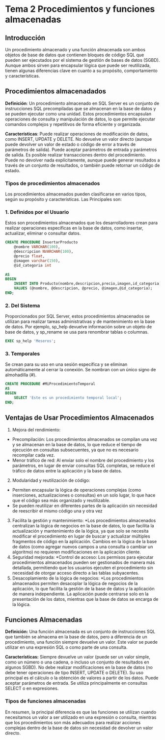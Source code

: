 # Tema 2 Procedimientos y funciones almacenadas

## Introducción
Un procedimiento almacenado y una función almacenada son ambos objetos de base de datos que contienen bloques de código SQL que pueden ser ejecutados por el sistema de gestión de bases de datos (SGBD). Aunque ambos sirven para encapsular lógica que puede ser reutilizada, tienen algunas diferencias clave en cuanto a su propósito, comportamiento y características.

## Procedimientos almacenadados

**Definición**: Un procedimiento almacenado en SQL Server es un conjunto de instrucciones SQL precompiladas que se almacenan en la base de datos y se pueden ejecutar como una unidad. Estos procedimientos encapsulan operaciones de consulta y manipulación de datos, lo que permite ejecutar comandos complejos y repetitivos de forma eficiente y organizada.

**Características**: Puede realizar operaciones de modificación de datos, como INSERT, UPDATE y DELETE. No devuelve un valor directo (aunque puede devolver un valor de estado o código de error a través de parámetros de salida). Puede aceptar parámetros de entrada y parámetros de salida. Es posible realizar transacciones dentro del procedimiento. Puede no devolver nada explícitamente, aunque puede generar resultados a través de un conjunto de resultados, o también puede retornar un código de estado.

### Tipos de procedimientos almacenados
Los procedimientos almacenados pueden clasificarse en varios tipos, según su propósito y características.
Las Principales son:
### 1. Definidos por el Usuario
Estos son procedimientos almacenados que los desarrolladores crean para realizar operaciones específicas en la base de datos, como insertar, actualizar, eliminar o consultar datos.
```sql
CREATE PROCEDURE InsertarProducto
    @nombre VARCHAR(100),
    @descripcion NVARCHAR(100),
    @precio float,
    @imagen varchar(150),
    @id_categoria int
    
AS
BEGIN
    INSERT INTO Producto(nombre,descripcion,precio,imagen,id_categoria) 
    VALUES (@nombre, @descripcion, @precio, @imagen,@id_categoria);
END;
```
### 2. Del Sistema
Proporcionados por SQL Server, estos procedimientos almacenados se utilizan para realizar tareas administrativas y de mantenimiento en la base de datos. Por ejemplo, sp_help devuelve información sobre un objeto de base de datos, y sp_rename se usa para renombrar tablas o columnas.
```sql
EXEC sp_help 'Meseros';
```
### 3. Temporales
Se crean para su uso en una sesión específica y se eliminan automáticamente al cerrar la conexión. Se nombran con un único signo de almohadilla (#).
```sql
CREATE PROCEDURE #MiProcedimientoTemporal
AS
BEGIN
    SELECT 'Este es un procedimiento temporal local';
END;
```
## Ventajas de Usar Procedimientos Almacenados
1. Mejora del rendimiento:
  - Precompilación: Los procedimientos almacenados se compilan una vez y se almacenan en la base de datos, lo que reduce el tiempo de         ejecución en consultas subsecuentes, ya que no es necesario recompilar cada vez.
  - Menor tráfico de red: Al enviar solo el nombre del procedimiento y los parámetros, en lugar de enviar consultas SQL completas, se         reduce el tráfico de datos entre la aplicación y la base de datos.
2. Modularidad y reutilización de código:
  - Permiten encapsular la lógica de operaciones complejas (como inserciones, actualizaciones o consultas) en un solo lugar, lo que hace      que el código sea más organizado y reutilizable.
  - Se pueden reutilizar en diferentes partes de la aplicación sin necesidad de reescribir el mismo código una y otra vez
3. Facilita la gestión y mantenimiento:
    *Los procedimientos almacenados centralizan la lógica de negocios en la base de datos, lo que facilita la actualización y                 mantenimiento de la lógica, ya que solo se necesita modificar el procedimiento en lugar de buscar y actualizar múltiples fragmentos       de código en la aplicación.
    Cambios en la lógica de la base de datos (como agregar nuevos campos a una consulta o cambiar un algoritmo) no requieren                  modificaciones en la aplicación cliente.
4. Seguridad mejorada:
    *Control de acceso: Los permisos para ejecutar procedimientos almacenados pueden ser gestionados de manera más detallada, permitiendo      que los usuarios ejecuten el procedimiento sin necesidad de otorgar acceso directo a las tablas subyacentes.
5. Desacoplamiento de la lógica de negocios:
    *Los procedimientos almacenados permiten desacoplar la lógica de negocios de la aplicación, lo que facilita la gestión de la base de      datos y la aplicación de manera independiente. La aplicación puede centrarse solo en la presentación de los datos, mientras que la         base de datos se encarga de la lógica.
## Funciones Almacenadas
**Definición:** Una función almacenada es un conjunto de instrucciones SQL que también se almacena en la base de datos, pero a diferencia de un procedimiento, una función siempre devuelve un valor. Este valor se puede utilizar en una expresión SQL o como parte de una consulta.

**Características:** Siempre devuelve un valor (puede ser un valor simple, como un número o una cadena, o incluso un conjunto de resultados en algunos SGBD). No debe realizar modificaciones en la base de datos (no debe tener operaciones de tipo INSERT, UPDATE o DELETE). Su uso principal es el cálculo o la obtención de valores a partir de los datos. Puede aceptar parámetros de entrada. Se utiliza principalmente en consultas SELECT o en expresiones.

### Tipos de funciones almacenadas
En resumen, la principal diferencia es que las funciones se utilizan cuando necesitamos un valor a ser utilizado en una expresión o consulta, mientras que los procedimientos son más adecuados para realizar acciones complejas dentro de la base de datos sin necesidad de devolver un valor directo.
